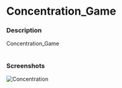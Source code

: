 # Concentration_Game
### Description
Concentration_Game
#

<h3>Screenshots</h3>

![Concentration](https://user-images.githubusercontent.com/37452782/73985876-5f653880-494d-11ea-957b-0ead0c0aa668.gif)

#
